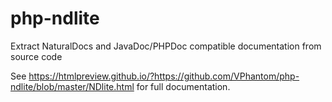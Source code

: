 # php-ndlite
Extract NaturalDocs and JavaDoc/PHPDoc compatible documentation from source code

See https://htmlpreview.github.io/?https://github.com/VPhantom/php-ndlite/blob/master/NDlite.html for full documentation.
